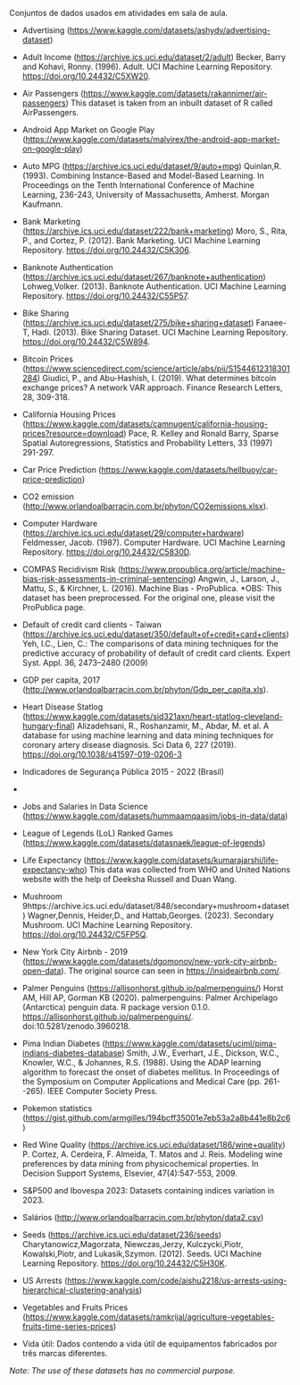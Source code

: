 Conjuntos de dados usados em atividades em sala de aula.

- Advertising (https://www.kaggle.com/datasets/ashydv/advertising-dataset)

- Adult Income (https://archive.ics.uci.edu/dataset/2/adult)
Becker, Barry and Kohavi, Ronny. (1996). Adult. UCI Machine Learning Repository. https://doi.org/10.24432/C5XW20.

- Air Passengers (https://www.kaggle.com/datasets/rakannimer/air-passengers)
This dataset is taken from an inbuilt dataset of R called AirPassengers.

- Android App Market on Google Play (https://www.kaggle.com/datasets/malvirex/the-android-app-market-on-google-play)

- Auto MPG (https://archive.ics.uci.edu/dataset/9/auto+mpg)
Quinlan,R. (1993). Combining Instance-Based and Model-Based Learning. In Proceedings on the Tenth International Conference of Machine Learning, 236-243, University of Massachusetts, Amherst. Morgan Kaufmann.

- Bank Marketing (https://archive.ics.uci.edu/dataset/222/bank+marketing)
Moro, S., Rita, P., and Cortez, P. (2012). Bank Marketing. UCI Machine Learning Repository. https://doi.org/10.24432/C5K306.

- Banknote Authentication (https://archive.ics.uci.edu/dataset/267/banknote+authentication)
Lohweg,Volker. (2013). Banknote Authentication. UCI Machine Learning Repository. https://doi.org/10.24432/C55P57.

- Bike Sharing (https://archive.ics.uci.edu/dataset/275/bike+sharing+dataset)
Fanaee-T, Hadi. (2013). Bike Sharing Dataset. UCI Machine Learning Repository. https://doi.org/10.24432/C5W894.

- Bitcoin Prices (https://www.sciencedirect.com/science/article/abs/pii/S1544612318301284)
Giudici, P., and Abu-Hashish, I. (2019). What determines bitcoin exchange prices? A network VAR approach. Finance Research Letters, 28, 309-318.

- California Housing Prices (https://www.kaggle.com/datasets/camnugent/california-housing-prices?resource=download)
Pace, R. Kelley and Ronald Barry, Sparse Spatial Autoregressions, Statistics and Probability Letters, 33 (1997) 291-297.

- Car Price Prediction (https://www.kaggle.com/datasets/hellbuoy/car-price-prediction)

- CO2 emission (http://www.orlandoalbarracin.com.br/phyton/CO2emissions.xlsx).

- Computer Hardware (https://archive.ics.uci.edu/dataset/29/computer+hardware)
Feldmesser, Jacob. (1987). Computer Hardware. UCI Machine Learning Repository. https://doi.org/10.24432/C5830D.

- COMPAS Recidivism Risk (https://www.propublica.org/article/machine-bias-risk-assessments-in-criminal-sentencing)
Angwin, J., Larson, J., Mattu, S., & Kirchner, L. (2016). Machine Bias - ProPublica.
*OBS: This dataset has been preprocessed. For the original one, please visit the ProPublica page.

- Default of credit card clients - Taiwan (https://archive.ics.uci.edu/dataset/350/default+of+credit+card+clients)
Yeh, I.C., Lien, C.: The comparisons of data mining techniques for the predictive accuracy of probability of default of credit card clients. Expert Syst. Appl. 36, 2473–2480 (2009)

- GDP per capita, 2017 (http://www.orlandoalbarracin.com.br/phyton/Gdp_per_capita.xls).

- Heart Disease Statlog (https://www.kaggle.com/datasets/sid321axn/heart-statlog-cleveland-hungary-final)
Alizadehsani, R., Roshanzamir, M., Abdar, M. et al. A database for using machine learning and data mining techniques for coronary artery disease diagnosis. Sci Data 6, 227 (2019). https://doi.org/10.1038/s41597-019-0206-3

- Indicadores de Segurança Pública 2015 - 2022 (Brasil)
- 
- Jobs and Salaries in Data Science (https://www.kaggle.com/datasets/hummaamqaasim/jobs-in-data/data)

- League of Legends (LoL) Ranked Games (https://www.kaggle.com/datasets/datasnaek/league-of-legends)

- Life Expectancy (https://www.kaggle.com/datasets/kumarajarshi/life-expectancy-who)
This data was collected from WHO and United Nations website with the help of Deeksha Russell and Duan Wang.

- Mushroom 9https://archive.ics.uci.edu/dataset/848/secondary+mushroom+dataset)
Wagner,Dennis, Heider,D., and Hattab,Georges. (2023). Secondary Mushroom. UCI Machine Learning Repository. https://doi.org/10.24432/C5FP5Q.

- New York City Airbnb - 2019 (https://www.kaggle.com/datasets/dgomonov/new-york-city-airbnb-open-data).
The original source can seen in https://insideairbnb.com/.

- Palmer Penguins (https://allisonhorst.github.io/palmerpenguins/)
Horst AM, Hill AP, Gorman KB (2020). palmerpenguins: Palmer Archipelago (Antarctica) penguin data. R package version 0.1.0. https://allisonhorst.github.io/palmerpenguins/. doi:10.5281/zenodo.3960218.

- Pima Indian Diabetes (https://www.kaggle.com/datasets/uciml/pima-indians-diabetes-database)
Smith, J.W., Everhart, J.E., Dickson, W.C., Knowler, W.C., & Johannes, R.S. (1988). Using the ADAP learning algorithm to forecast the onset of diabetes mellitus. In Proceedings of the Symposium on Computer Applications and Medical Care (pp. 261--265). IEEE Computer Society Press.

- Pokemon statistics (https://gist.github.com/armgilles/194bcff35001e7eb53a2a8b441e8b2c6)

- Red Wine Quality (https://archive.ics.uci.edu/dataset/186/wine+quality)
P. Cortez, A. Cerdeira, F. Almeida, T. Matos and J. Reis. Modeling wine preferences by data mining from physicochemical properties. In Decision Support Systems, Elsevier, 47(4):547-553, 2009.

- S&P500 and Ibovespa 2023: Datasets containing indices variation in 2023.

- Salários (http://www.orlandoalbarracin.com.br/phyton/data2.csv)

- Seeds (https://archive.ics.uci.edu/dataset/236/seeds)
Charytanowicz,Magorzata, Niewczas,Jerzy, Kulczycki,Piotr, Kowalski,Piotr, and Lukasik,Szymon. (2012). Seeds. UCI Machine Learning Repository. https://doi.org/10.24432/C5H30K.

- US Arrests (https://www.kaggle.com/code/aishu2218/us-arrests-using-hierarchical-clustering-analysis)

- Vegetables and Fruits Prices (https://www.kaggle.com/datasets/ramkrijal/agriculture-vegetables-fruits-time-series-prices)

- Vida útil: Dados contendo a vida útil de equipamentos fabricados por três marcas diferentes.






*Note: The use of these datasets has no commercial purpose.*
